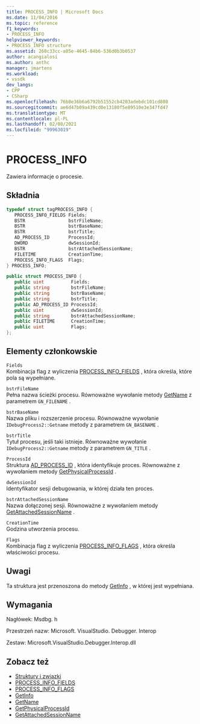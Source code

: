 ```yaml
---
title: PROCESS_INFO | Microsoft Docs
ms.date: 11/04/2016
ms.topic: reference
f1_keywords:
- PROCESS_INFO
helpviewer_keywords:
- PROCESS_INFO structure
ms.assetid: 260c33cc-a05e-4645-84b6-536d0b3b0537
author: acangialosi
ms.author: anthc
manager: jmartens
ms.workload:
- vssdk
dev_langs:
- CPP
- CSharp
ms.openlocfilehash: 76b8e36b6a6792b51552cb4203adebdc101cd808
ms.sourcegitcommit: ae6d47b09a439cd0e13180f5e89510e3e347fd47
ms.translationtype: MT
ms.contentlocale: pl-PL
ms.lasthandoff: 02/08/2021
ms.locfileid: "99963019"
---
```

# <a name="process_info"></a>PROCESS_INFO
Zawiera informacje o procesie.

## <a name="syntax"></a>Składnia

```cpp
typedef struct tagPROCESS_INFO { 
   PROCESS_INFO_FIELDS Fields;
   BSTR                bstrFileName;
   BSTR                bstrBaseName;
   BSTR                bstrTitle;
   AD_PROCESS_ID       ProcessId;
   DWORD               dwSessionId;
   BSTR                bstrAttachedSessionName;
   FILETIME            CreationTime;
   PROCESS_INFO_FLAGS  Flags;
} PROCESS_INFO;
```

```csharp
public struct PROCESS_INFO { 
   public uint          Fields;
   public string        bstrFileName;
   public string        bstrBaseName;
   public string        bstrTitle;
   public AD_PROCESS_ID ProcessId;
   public uint          dwSessionId;
   public string        bstrAttachedSessionName;
   public FILETIME      CreationTime;
   public uint          Flags;
};
```

## <a name="members"></a>Elementy członkowskie
 `Fields`\
 Kombinacja flag z wyliczenia [PROCESS_INFO_FIELDS](../../../extensibility/debugger/reference/process-info-fields.md) , która określa, które pola są wypełniane.

 `bstrFileName`\
 Pełna nazwa ścieżki procesu. Równoważne wywołanie metody [GetName](../../../extensibility/debugger/reference/idebugprocess2-getname.md) z parametrem `GN_FILENAME` .

 `bstrBaseName`\
 Nazwa pliku i rozszerzenie procesu. Równoważne wywołanie `IDebugProcess2::Getname` metody z parametrem `GN_BASENAME` .

 `bstrTitle`\
 Tytuł procesu, jeśli taki istnieje. Równoważne wywołanie `IDebugProcess2::Getname` metody z parametrem `GN_TITLE` .

 `ProcessId`\
 Struktura [AD_PROCESS_ID](../../../extensibility/debugger/reference/ad-process-id.md) , która identyfikuje proces. Równoważne z wywołaniem metody [GetPhysicalProcessId](../../../extensibility/debugger/reference/idebugprocess2-getphysicalprocessid.md) .

 `dwSessionId`\
 Identyfikator sesji debugowania, w której działa ten proces.

 `bstrAttachedSessionName`\
 Nazwa dołączonej sesji. Równoważne z wywołaniem metody [GetAttachedSessionName](../../../extensibility/debugger/reference/idebugprocess2-getattachedsessionname.md) .

 `CreationTime`\
 Godzina utworzenia procesu.

 `Flags`\
 Kombinacja flag z wyliczenia [PROCESS_INFO_FLAGS](../../../extensibility/debugger/reference/process-info-flags.md) , która określa właściwości procesu.

## <a name="remarks"></a>Uwagi
 Ta struktura jest przenoszona do metody [GetInfo](../../../extensibility/debugger/reference/idebugprocess2-getinfo.md) , w której jest wypełniana.

## <a name="requirements"></a>Wymagania
 Nagłówek: Msdbg. h

 Przestrzeń nazw: Microsoft. VisualStudio. Debugger. Interop

 Zestaw: Microsoft.VisualStudio.Debugger.Interop.dll

## <a name="see-also"></a>Zobacz też
- [Struktury i związki](../../../extensibility/debugger/reference/structures-and-unions.md)
- [PROCESS_INFO_FIELDS](../../../extensibility/debugger/reference/process-info-fields.md)
- [PROCESS_INFO_FLAGS](../../../extensibility/debugger/reference/process-info-flags.md)
- [GetInfo](../../../extensibility/debugger/reference/idebugprocess2-getinfo.md)
- [GetName](../../../extensibility/debugger/reference/idebugprocess2-getname.md)
- [GetPhysicalProcessId](../../../extensibility/debugger/reference/idebugprocess2-getphysicalprocessid.md)
- [GetAttachedSessionName](../../../extensibility/debugger/reference/idebugprocess2-getattachedsessionname.md)

